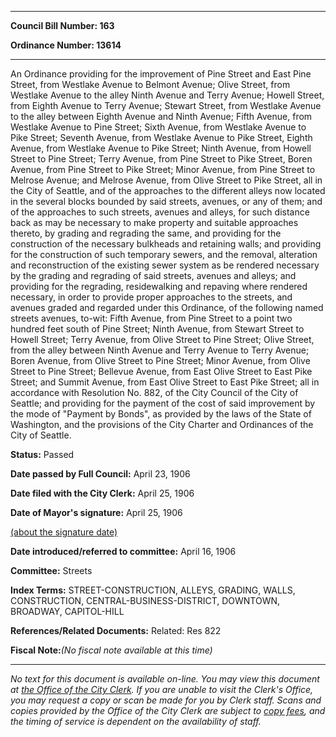 

********

**Council Bill Number: 163**
   
**Ordinance Number: 13614**
********

 An Ordinance providing for the improvement of Pine Street and East Pine Street, from Westlake Avenue to Belmont Avenue; Olive Street, from Westlake Avenue to the alley Ninth Avenue and Terry Avenue; Howell Street, from Eighth Avenue to Terry Avenue; Stewart Street, from Westlake Avenue to the alley between Eighth Avenue and Ninth Avenue; Fifth Avenue, from Westlake Avenue to Pine Street; Sixth Avenue, from Westlake Avenue to Pike Street; Seventh Avenue, from Westlake Avenue to Pike Street, Eighth Avenue, from Westlake Avenue to Pike Street; Ninth Avenue, from Howell Street to Pine Street; Terry Avenue, from Pine Street to Pike Street, Boren Avenue, from Pine Street to Pike Street; Minor Avenue, from Pine Street to Melrose Avenue; and Melrose Avenue, from Olive Street to Pike Street, all in the City of Seattle, and of the approaches to the different alleys now located in the several blocks bounded by said streets, avenues, or any of them; and of the approaches to such streets, avenues and alleys, for such distance back as may be necessary to make property and suitable approaches thereto, by grading and regrading the same, and providing for the construction of the necessary bulkheads and retaining walls; and providing for the construction of such temporary sewers, and the removal, alteration and reconstruction of the existing sewer system as be rendered necessary by the grading and regrading of said streets, avenues and alleys; and providing for the regrading, residewalking and repaving where rendered necessary, in order to provide proper approaches to the streets, and avenues graded and regarded under this Ordinance, of the following named streets avenues, to-wit: Fifth Avenue, from Pine Street to a point two hundred feet south of Pine Street; Ninth Avenue, from Stewart Street to Howell Street; Terry Avenue, from Olive Street to Pine Street; Olive Street, from the alley between Ninth Avenue and Terry Avenue to Terry Avenue; Boren Avenue, from Olive Street to Pine Street; Minor Avenue, from Olive Street to Pine Street; Bellevue Avenue, from East Olive Street to East Pike Street; and Summit Avenue, from East Olive Street to East Pike Street; all in accordance with Resolution No. 882, of the City Council of the City of Seattle; and providing for the payment of the cost of said improvement by the mode of "Payment by Bonds", as provided by the laws of the State of Washington, and the provisions of the City Charter and Ordinances of the City of Seattle.

**Status:** Passed
   
**Date passed by Full Council:** April 23, 1906
   
**Date filed with the City Clerk:** April 25, 1906
   
**Date of Mayor's signature:** April 25, 1906
   
[(about the signature date)](/~public/approvaldate.htm)
   
   
   
**Date introduced/referred to committee:** April 16, 1906
   
**Committee:** Streets
   
   
**Index Terms:** STREET-CONSTRUCTION, ALLEYS, GRADING, WALLS, CONSTRUCTION, CENTRAL-BUSINESS-DISTRICT, DOWNTOWN, BROADWAY, CAPITOL-HILL

**References/Related Documents:** Related: Res 822

**Fiscal Note:**_(No fiscal note available at this time)_
********

_No text for this document is available on-line. You may view this document at [the Office of the City Clerk](http://www.seattle.gov/leg/clerk/contactUs.htm). If you are unable to visit the Clerk's Office, you may request a copy or scan be made for you by Clerk staff. Scans and copies provided by the Office of the City Clerk are subject to [copy fees](http://clerk.seattle.gov/~public/clerkfees.htm), and the timing of service is dependent on the availability of staff._

